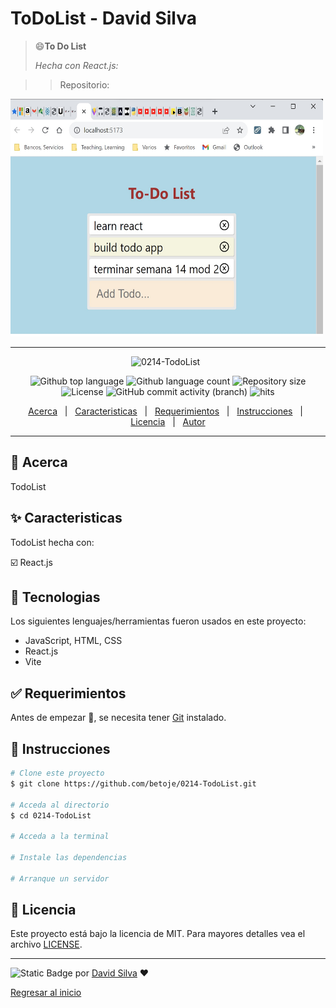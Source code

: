 # ToDoList - David Silva

> :smile:**To Do List**
>
> *Hecha con React.js:*

>> Repositorio:


<img src="./src/assets/0214-TodoList.jpg" style="width: 500px; height: 380px">

---

<div align="center" id="top"> 
  <img src="./.github/app.gif" alt="0214-TodoList">
  &#xa0;
</div>

<p align="center">
  <img alt="Github top language" src="https://img.shields.io/github/languages/top/betoje/0214-TodoList?color=56BEB8">
  <img alt="Github language count" src="https://img.shields.io/github/languages/count/betoje/0214-TodoList?color=56BEB8">
  <img alt="Repository size" src="https://img.shields.io/github/repo-size/betoje/0214-TodoList?color=56BEB8">
  <img alt="License" src="https://img.shields.io/github/license/betoje/0214-TodoList?color=56BEB8">
  <img alt="GitHub commit activity (branch)" src="https://img.shields.io/github/commit-activity/y/betoje/0214-TodoList">
  <img alt="hits" src="https://img.shields.io/endpoint?url=https%3A%2F%2Fhits.dwyl.com%2Fbetoje%2F0214-TodoList.json%3Fcolor%3Dpink">
</p>

<p align="center">
  <a href="#dart-acerca">Acerca</a> &#xa0; | &#xa0; 
  <a href="#sparkles-caracteristicas">Caracteristicas</a> &#xa0; | &#xa0;
  <a href="#rocket-tecnologias>Tecnologias</a> &#xa0; | &#xa0;
  <a href="#white_check_mark-requerimientos">Requerimientos</a> &#xa0; | &#xa0;
  <a href="#checkered_flag-instrucciones">Instrucciones</a> &#xa0; | &#xa0;
  <a href="#memo-licencia">Licencia</a> &#xa0; | &#xa0;
  <a href="https://github.com/betoje" target="_blank">Autor</a>
</p>

---


## :dart: Acerca ##

TodoList

## :sparkles: Caracteristicas ##

TodoList hecha con: 

   :ballot_box_with_check: React.js

## :rocket: Tecnologias ##

Los siguientes lenguajes/herramientas fueron usados en este proyecto:

- JavaScript, HTML, CSS
- React.js
- Vite 

## :white_check_mark: Requerimientos ##

Antes de empezar :checkered_flag:, se necesita tener [Git](https://git-scm.com) instalado.

## :checkered_flag: Instrucciones ##

```bash
# Clone este proyecto
$ git clone https://github.com/betoje/0214-TodoList.git

# Acceda al directorio
$ cd 0214-TodoList

# Acceda a la terminal

# Instale las dependencias

# Arranque un servidor
```
## :memo: Licencia ##

Este proyecto está bajo la licencia de MIT. Para mayores detalles vea el archivo [LICENSE](LICENSE).

---

<!--
[![made-with-Markdown](https://img.shields.io/badge/Made%20with-Markdown-1f425f.svg)](http://commonmark.org)
-->

![Static Badge](https://img.shields.io/badge/Hecho_con-Markdown-blue)  por <a href="https://github.com/betoje" target="_blank">David Silva</a>
 :heart: &#xa0;

<a href="#top">Regresar al inicio</a>

